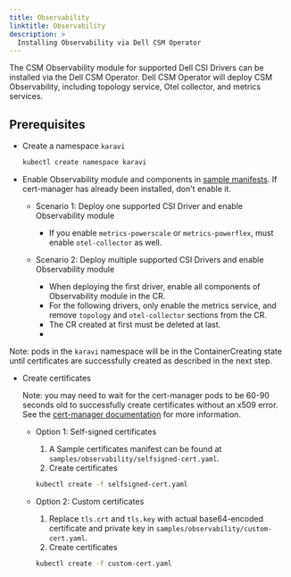 ```yaml
---
title: Observability
linktitle: Observability
description: >
  Installing Observability via Dell CSM Operator
---
```


The CSM Observability module for supported Dell CSI Drivers can be installed via the Dell CSM Operator. Dell CSM Operator will deploy CSM Observability, including topology service, Otel collector, and metrics services.

## Prerequisites

- Create a namespace `karavi`
  ```bash
  kubectl create namespace karavi
  ```
- Enable Observability module and components in [sample manifests](https://github.com/dell/csm-operator/tree/release/v1.8.0/samples). If cert-manager has already been installed, don't enable it.
  - Scenario 1: Deploy one supported CSI Driver and enable Observability module
    - If you enable `metrics-powerscale` or `metrics-powerflex`, must enable `otel-collector` as well.
    
  - Scenario 2: Deploy multiple supported CSI Drivers and enable Observability module
    - When deploying the first driver, enable all components of Observability module in the CR. 
    - For the following drivers, only enable the metrics service, and remove `topology` and `otel-collector` sections from the CR.
    - The CR created at first must be deleted at last.
    - 
Note: pods in the `karavi` namespace will be in the ContainerCreating state until certificates are successfully created as described in the next step.

- Create certificates

  Note: you may need to wait for the cert-manager pods to be 60-90 seconds old to successfully create certificates without an x509 error. See the [cert-manager documentation](https://cert-manager.io/docs/concepts/webhook/#webhook-connection-problems-shortly-after-cert-manager-installation) for more information.
  
    - Option 1: Self-signed certificates
		1. A Sample certificates manifest can be found at `samples/observability/selfsigned-cert.yaml`.
		2. Create certificates
      ```bash
      kubectl create -f selfsigned-cert.yaml
      ```

    - Option 2: Custom certificates
		1. Replace `tls.crt` and `tls.key` with actual base64-encoded certificate and private key in `samples/observability/custom-cert.yaml`.
		2. Create certificates
      ```bash
      kubectl create -f custom-cert.yaml
      ```
